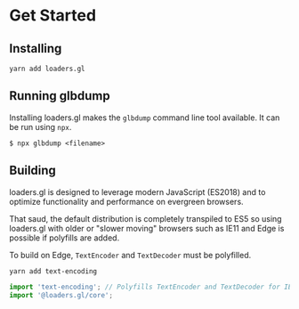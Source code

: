 # Get Started

## Installing

```
yarn add loaders.gl
```

## Running glbdump

Installing loaders.gl makes the `glbdump` command line tool available. It can be run using `npx`.

```
$ npx glbdump <filename>
```


## Building

loaders.gl is designed to leverage modern JavaScript (ES2018) and to optimize functionality and performance on evergreen browsers.

That saud, the default distribution is completely transpiled to ES5 so using loaders.gl with older or "slower moving" browsers such as IE11 and Edge is possible if polyfills are added.


To build on Edge, `TextEncoder` and `TextDecoder` must be polyfilled.

```
yarn add text-encoding
```

```js
import 'text-encoding'; // Polyfills TextEncoder and TextDecoder for IE11 and Edge
import '@loaders.gl/core';
```
